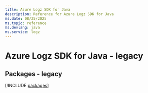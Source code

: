 ```yaml
---
title: Azure Logz SDK for Java
description: Reference for Azure Logz SDK for Java
ms.date: 08/25/2025
ms.topic: reference
ms.devlang: java
ms.service: logz
---
```

# Azure Logz SDK for Java - legacy
## Packages - legacy
[!INCLUDE [packages](logz-index.md)]